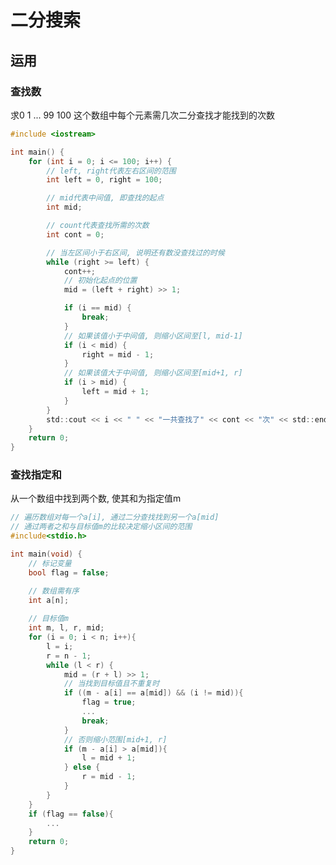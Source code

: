 <!--
 * @Description: 
 * @Version: 1.0
 * @Author: DaLao
 * @Email:  
 * @Date: 2021-11-16 23:14:50
 * @LastEditors: dalao_li
 * @LastEditTime: 2023-04-16 22:52:15
-->

# 二分搜索

## 运用

### 查找数

求0 1 ... 99 100 这个数组中每个元素需几次二分查找才能找到的次数

```c
#include <iostream>

int main() {
    for (int i = 0; i <= 100; i++) {
        // left, right代表左右区间的范围
        int left = 0, right = 100;

        // mid代表中间值, 即查找的起点
        int mid;

        // count代表查找所需的次数
        int cont = 0;

        // 当左区间小于右区间, 说明还有数没查找过的时候
        while (right >= left) {
            cont++;
            // 初始化起点的位置
            mid = (left + right) >> 1;

            if (i == mid) {
                break;
            }
            // 如果该值小于中间值, 则缩小区间至[l, mid-1]
            if (i < mid) {
                right = mid - 1;
            }
            // 如果该值大于中间值, 则缩小区间至[mid+1, r]
            if (i > mid) {
                left = mid + 1;
            }
        }
        std::cout << i << " " << "一共查找了" << cont << "次" << std::endl;
    }
    return 0;
}
```

### 查找指定和

从一个数组中找到两个数, 使其和为指定值m

```c
// 遍历数组对每一个a[i], 通过二分查找找到另一个a[mid]
// 通过两者之和与目标值m的比较决定缩小区间的范围
#include<stdio.h>

int main(void) {
    // 标记变量
    bool flag = false;

    // 数组需有序
    int a[n];
    
    // 目标值m
    int m, l, r, mid;
    for (i = 0; i < n; i++){
        l = i;
        r = n - 1;
        while (l < r) {
            mid = (r + l) >> 1;
            // 当找到目标值且不重复时
            if ((m - a[i] == a[mid]) && (i != mid)){
                flag = true;
                ...
                break;
            }
            // 否则缩小范围[mid+1, r]
            if (m - a[i] > a[mid]){
                l = mid + 1;
            } else {
                r = mid - 1;
            }
        }
    }
    if (flag == false){
        ...
    }
    return 0;
}
```

